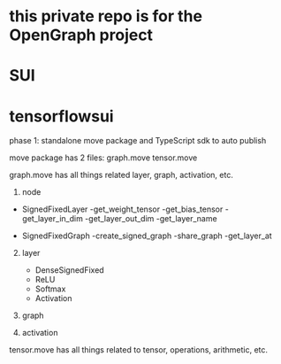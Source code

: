 # this private repo is for the OpenGraph project


# SUI


# tensorflowsui

phase 1:
standalone move package and TypeScript sdk to auto publish

move package has 2 files:
graph.move
tensor.move


graph.move has all things related layer, graph, activation, etc.

1. node
- SignedFixedLayer
    -get_weight_tensor
    -get_bias_tensor
    -get_layer_in_dim
    -get_layer_out_dim
    -get_layer_name
    
- SignedFixedGraph
    -create_signed_graph
    -share_graph
    -get_layer_at

2. layer
    - DenseSignedFixed
    - ReLU
    - Softmax
    - Activation

3. graph
4. activation




tensor.move has all things related to tensor, operations, arithmetic, etc.






